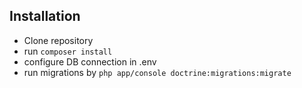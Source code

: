 ## Installation

- Clone repository
- run ```composer install```
- configure DB connection in .env
- run migrations by ```php app/console doctrine:migrations:migrate```

